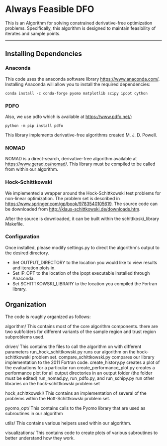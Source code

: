 # Always Feasible DFO

This is an Algorithm for solving constrained derivative-free optimization problems.
Specifically, this algorithm is designed to maintain feasibility of iterates and sample points.

<hr>

## Installing Dependencies


### Anaconda
This code uses the anaconda software library https://www.anaconda.com/.
Installing Anaconda will allow you to install the required dependencies:

```
conda install -c conda-forge pyomo matplotlib scipy ipopt cython
```

### PDFO

Also, we use pdfo which is available at https://www.pdfo.net/:

```
python -m pip install pdfo
```

This library implements derivative-free algorithms created M. J. D. Powell.


### NOMAD

NOMAD is a direct-search, derivative-free algorithm available at https://www.gerad.ca/nomad/.
This library must be compiled to be called from within our algorithm.


### Hock-Schittkowski

We implemented a wrapper around the Hock-Schittkowski test problems for non-linear optimization.
The problem set is described in https://www.springer.com/gp/book/9783540105619.
The source code can be downloaded from http://klaus-schittkowski.de/downloads.htm.

After the source is downloaded, it can be built within the schittkoski_library Makefile.


### Configuration


Once installed, please modify settings.py to direct the algorithm's output to the desired directory.
- Set OUTPUT_DIRECTORY to the location you would like to view results and iteration plots in.
- Set IP_OPT to the location of the ipopt executable installed through Anaconda.
- Set SCHITTKOWSKI_LIBRARY to the location you compiled the Fortran library.



## Organization

The code is roughly organized as follows:

algorithm/
This contains most of the core algorithm components.
there are two subfolders for different variants of the sample region and trust region subproblems used.


driver/
This contains the files to call the algorithm on with different parameters
run_hock_schittkowski.py runs our algorithm on the hock-schittkowski problem set.
compare_schittkowski.py compares our library implementation to the 2011 Fortran code.
create_history.py creates a plot of the evaluations for a particular run
create_performance_plot.py creates a performance plot for all output directories in an output folder (the folder must be edited)
run_nomad.py, run_pdfo.py, and run_schipy.py run other libraries on the hock-schittkowski problem set


hock_schittkowski/
This contains an implementation of several of the problems within the Hott-Schittkowski problem set.

pyomo_opt/
This contains calls to the Pyomo library that are used as subroutines in our algorithm

utils/
This contains various helpers used within our algorithm.

visualizations/
This contains code to create plots of various subroutines to better understand how they work.


